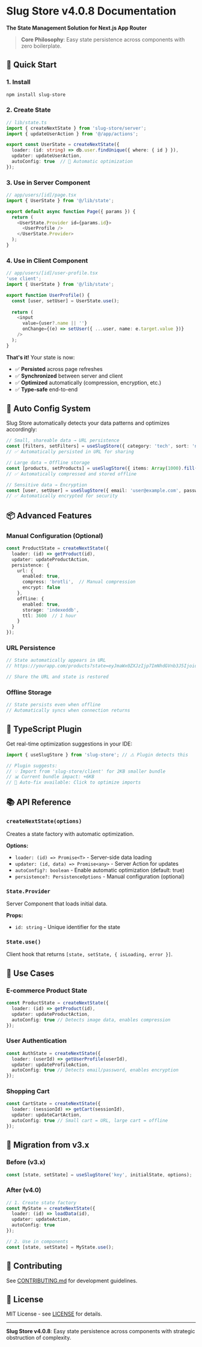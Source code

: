 # Slug Store v4.0.8 Documentation

**The State Management Solution for Next.js App Router**

> **Core Philosophy**: Easy state persistence across components with zero boilerplate.

## 🚀 Quick Start

### 1. Install
```bash
npm install slug-store
```

### 2. Create State
```typescript
// lib/state.ts
import { createNextState } from 'slug-store/server';
import { updateUserAction } from '@/app/actions';

export const UserState = createNextState({
  loader: (id: string) => db.user.findUnique({ where: { id } }),
  updater: updateUserAction,
  autoConfig: true  // 🎯 Automatic optimization
});
```

### 3. Use in Server Component
```typescript
// app/users/[id]/page.tsx
import { UserState } from '@/lib/state';

export default async function Page({ params }) {
  return (
    <UserState.Provider id={params.id}>
      <UserProfile />
    </UserState.Provider>
  );
}
```

### 4. Use in Client Component
```typescript
// app/users/[id]/user-profile.tsx
'use client';
import { UserState } from '@/lib/state';

export function UserProfile() {
  const [user, setUser] = UserState.use();
  
  return (
    <input
      value={user?.name || ''}
      onChange={(e) => setUser({ ...user, name: e.target.value })}
    />
  );
}
```

**That's it!** Your state is now:
- ✅ **Persisted** across page refreshes
- ✅ **Synchronized** between server and client
- ✅ **Optimized** automatically (compression, encryption, etc.)
- ✅ **Type-safe** end-to-end

## 🧠 Auto Config System

Slug Store automatically detects your data patterns and optimizes accordingly:

```typescript
// Small, shareable data → URL persistence
const [filters, setFilters] = useSlugStore({ category: 'tech', sort: 'newest' });
// ✅ Automatically persisted in URL for sharing

// Large data → Offline storage
const [products, setProducts] = useSlugStore({ items: Array(1000).fill('...') });
// ✅ Automatically compressed and stored offline

// Sensitive data → Encryption
const [user, setUser] = useSlugStore({ email: 'user@example.com', password: 'secret' });
// ✅ Automatically encrypted for security
```

## 📦 Advanced Features

### Manual Configuration (Optional)
```typescript
const ProductState = createNextState({
  loader: (id) => getProduct(id),
  updater: updateProductAction,
  persistence: {
    url: {
      enabled: true,
      compress: 'brotli',  // Manual compression
      encrypt: false
    },
    offline: {
      enabled: true,
      storage: 'indexeddb',
      ttl: 3600  // 1 hour
    }
  }
});
```

### URL Persistence
```typescript
// State automatically appears in URL
// https://yourapp.com/products?state=eyJmaWx0ZXJzIjp7ImNhdGVnb3J5IjoidGVjaCJ9fQ==

// Share the URL and state is restored
```

### Offline Storage
```typescript
// State persists even when offline
// Automatically syncs when connection returns
```

## 🔧 TypeScript Plugin

Get real-time optimization suggestions in your IDE:

```typescript
import { useSlugStore } from 'slug-store'; // ⚠️ Plugin detects this

// Plugin suggests:
// 💡 Import from 'slug-store/client' for 2KB smaller bundle
// 📊 Current bundle impact: +6KB
// 🔧 Auto-fix available: Click to optimize imports
```

## 📚 API Reference

### `createNextState(options)`

Creates a state factory with automatic optimization.

**Options:**
- `loader: (id) => Promise<T>` - Server-side data loading
- `updater: (id, data) => Promise<any>` - Server Action for updates
- `autoConfig?: boolean` - Enable automatic optimization (default: true)
- `persistence?: PersistenceOptions` - Manual configuration (optional)

### `State.Provider`

Server Component that loads initial data.

**Props:**
- `id: string` - Unique identifier for the state

### `State.use()`

Client hook that returns `[state, setState, { isLoading, error }]`.

## 🎯 Use Cases

### E-commerce Product State
```typescript
const ProductState = createNextState({
  loader: (id) => getProduct(id),
  updater: updateProductAction,
  autoConfig: true // Detects image data, enables compression
});
```

### User Authentication
```typescript
const AuthState = createNextState({
  loader: (userId) => getUserProfile(userId),
  updater: updateProfileAction,
  autoConfig: true // Detects email/password, enables encryption
});
```

### Shopping Cart
```typescript
const CartState = createNextState({
  loader: (sessionId) => getCart(sessionId),
  updater: updateCartAction,
  autoConfig: true // Small cart = URL, large cart = offline
});
```

## 🚀 Migration from v3.x

### Before (v3.x)
```typescript
const [state, setState] = useSlugStore('key', initialState, options);
```

### After (v4.0)
```typescript
// 1. Create state factory
const MyState = createNextState({
  loader: (id) => loadData(id),
  updater: updateAction,
  autoConfig: true
});

// 2. Use in components
const [state, setState] = MyState.use();
```

## 🤝 Contributing

See [CONTRIBUTING.md](../CONTRIBUTING.md) for development guidelines.

## 📄 License

MIT License - see [LICENSE](../LICENSE) for details.

---

**Slug Store v4.0.8**: Easy state persistence across components with strategic obstruction of complexity. 